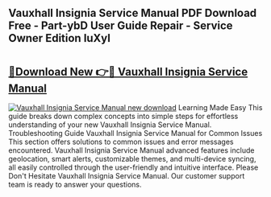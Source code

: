 ## Vauxhall Insignia Service Manual PDF Download Free - Part-ybD User Guide Repair - Service Owner Edition IuXyI

# <h2><a href="http://cf1300.oget.top/?id=Vauxhall+Insignia+Service+Manual">🔗Download New 👉🔴 Vauxhall Insignia Service Manual</a></h2>

[![Vauxhall Insignia Service Manual new download](https://i.imgur.com/5g1atiW.png)](http://cf1300.oget.top/?id=Vauxhall+Insignia+Service+Manual)
Learning Made Easy This guide breaks down complex concepts into simple steps for effortless understanding of your new Vauxhall Insignia Service Manual. Troubleshooting Guide Vauxhall Insignia Service Manual for Common Issues This section offers solutions to common issues and error messages encountered. Vauxhall Insignia Service Manual advanced features include geolocation, smart alerts, customizable themes, and multi-device syncing, all easily controlled through the user-friendly and intuitive interface. Please Don't Hesitate Vauxhall Insignia Service Manual. Our customer support team is ready to answer your questions.

